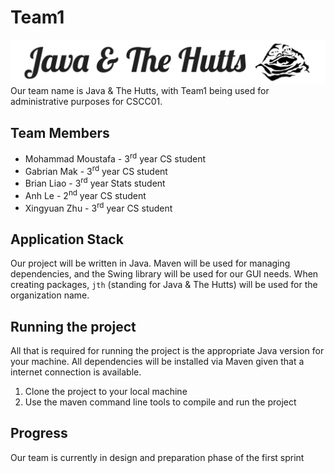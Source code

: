 # Team1
![alt text](logo.png "Team 1 Logo")
Our team name is Java & The Hutts, with Team1 being used for administrative purposes for CSCC01.

## Team Members
* Mohammad Moustafa - 3<sup>rd</sup> year CS student
* Gabrian Mak - 3<sup>rd</sup> year CS student
* Brian Liao - 3<sup>rd</sup> year Stats student
* Anh Le - 2<sup>nd</sup> year CS student
* Xingyuan Zhu - 3<sup>rd</sup> year CS student


## Application Stack
Our project will be written in Java. Maven will be used for managing dependencies, and the Swing library will be used for our GUI needs. When creating packages, `jth` (standing for Java & The Hutts) will be used for the organization name.

## Running the project
All that is required for running the project is the appropriate Java version for your machine. All dependencies will be installed via Maven given that a internet connection is available.

1. Clone the project to your local machine
2. Use the maven command line tools to compile and run the project

## Progress
Our team is currently in design and preparation phase of the first sprint